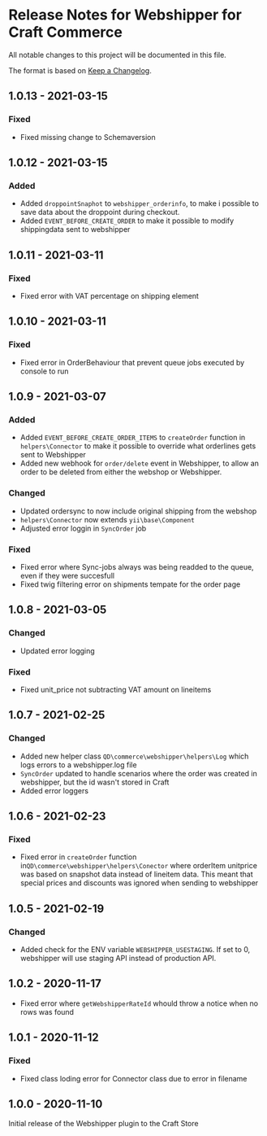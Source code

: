 # Release Notes for Webshipper for Craft Commerce

All notable changes to this project will be documented in this file.

The format is based on [Keep a Changelog](https://keepachangelog.com/en/1.0.0/).

## 1.0.13 - 2021-03-15

### Fixed

* Fixed missing change to Schemaversion

## 1.0.12 - 2021-03-15

### Added

* Added `droppointSnaphot` to `webshipper_orderinfo`, to make i possible to save data about the droppoint during checkout.
* Added `EVENT_BEFORE_CREATE_ORDER` to make it possible to modify shippingdata sent to webshipper

## 1.0.11 - 2021-03-11

### Fixed

* Fixed error with VAT percentage on shipping element

## 1.0.10 - 2021-03-11

### Fixed

* Fixed error in OrderBehaviour that prevent queue jobs executed by console to run

## 1.0.9 - 2021-03-07

### Added

* Added `EVENT_BEFORE_CREATE_ORDER_ITEMS` to `createOrder` function in `helpers\Connector` to make it possible to override what orderlines gets sent to Webshipper
* Added new webhook for `order/delete` event in Webshipper, to allow an order to be deleted from either the webshop or Webshipper.

### Changed

* Updated ordersync to now include original shipping from the webshop
* `helpers\Connector` now extends `yii\base\Component`
* Adjusted error loggin in `SyncOrder` job

### Fixed

* Fixed error where Sync-jobs always was being readded to the queue, even if they were succesfull
* Fixed twig filtering error on shipments tempate for the order page

## 1.0.8 - 2021-03-05

### Changed

* Updated error logging

### Fixed

* Fixed unit_price not subtracting VAT amount on lineitems

## 1.0.7 - 2021-02-25

### Changed

* Added new helper class `QD\commerce\webshipper\helpers\Log` which logs errors to a webshipper.log file
* `SyncOrder` updated to handle scenarios where the order was created in webshipper, but the id wasn't stored in Craft
* Added error loggers

## 1.0.6 - 2021-02-23

### Fixed

* Fixed error in `createOrder` function in`QD\commerce\webshipper\helpers\Conector` where orderItem unitprice was based on snapshot data instead of lineitem data. This meant that special prices and discounts was ignored when sending to webshipper

## 1.0.5 - 2021-02-19

### Changed

* Added check for the ENV variable `WEBSHIPPER_USESTAGING`. If set to 0, webshipper will use staging API instead of production API.

## 1.0.2 - 2020-11-17

* Fixed error where `getWebshipperRateId` whould throw a notice when no rows was found

## 1.0.1 - 2020-11-12

### Fixed

* Fixed class loding error for Connector class due to error in filename

## 1.0.0 - 2020-11-10

Initial release of the Webshipper plugin to the Craft Store
